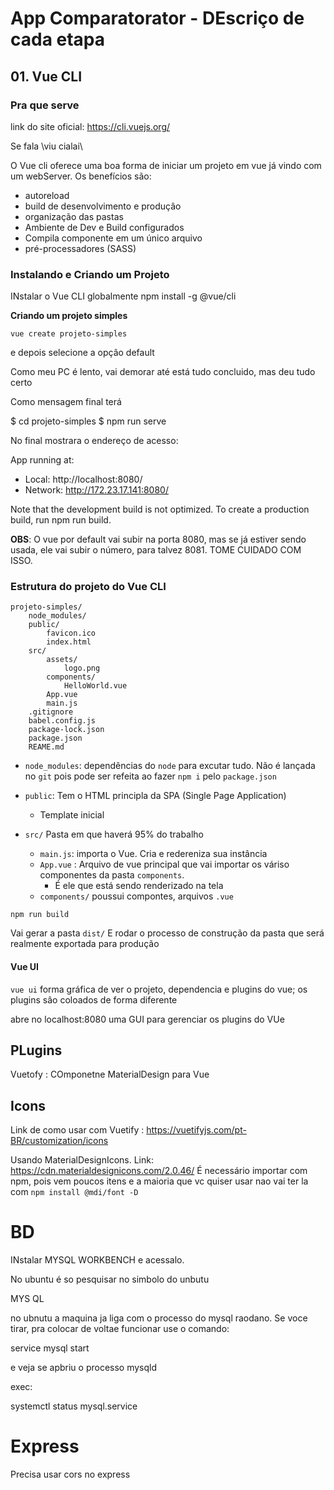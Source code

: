 # App Comparatorator - DEscriço de cada etapa

## 01. Vue CLI

### Pra que serve

link do site oficial: <https://cli.vuejs.org/>

Se fala \viu cialai\

O Vue cli oferece uma boa forma de iniciar um projeto em vue já vindo com um webServer. Os benefícios são:

+ autoreload
+ build de desenvolvimento e produçâo
+ organização das pastas
+ Ambiente de Dev e Build configurados
+ Compila componente em um único arquivo
+ pré-processadores (SASS)

### Instalando e Criando um Projeto

INstalar o Vue CLI globalmente
npm install -g @vue/cli

**Criando um projeto simples**

`vue create projeto-simples`

e depois selecione a opçâo default

Como meu PC é lento, vai demorar até está tudo concluido, mas deu tudo certo

Como mensagem final terá

$ cd projeto-simples
$ npm run serve

No final mostrara o endereço de acesso:

App running at:
  - Local:   http://localhost:8080/
  - Network: http://172.23.17.141:8080/

  Note that the development build is not optimized.
  To create a production build, run npm run build.

**OBS**: O vue por default vai subir na porta 8080, mas se já estiver sendo usada, ele vai subir o número, para talvez 8081. TOME CUIDADO COM ISSO.

### Estrutura do projeto do Vue CLI

````
projeto-simples/
	node_modules/
	public/
		favicon.ico
		index.html
	src/
		assets/
			logo.png
		components/
			HelloWorld.vue
		App.vue
		main.js
	.gitignore
	babel.config.js
	package-lock.json
	package.json
	REAME.md
````

+ `node_modules`: dependências do `node` para excutar tudo. Não é lançada no `git` pois pode ser refeita ao fazer `npm i` pelo `package.json`

+ `public`: Tem o HTML principla da SPA (Single Page Application)
  - Template inicial

+ `src/` Pasta em que haverá 95% do trabalho

  + `main.js`: importa o Vue. Cria e redereniza sua instância
  + `App.vue` : Arquivo de vue principal que vai importar os váriso componentes da pasta `components`.
     - É ele que está sendo renderizado na tela
  + `components/` poussui compontes, arquivos `.vue`


`npm run build`

Vai gerar a pasta `dist/` E rodar o processo de construção da pasta que será realmente exportada para produção

#### Vue UI

`vue ui` forma gráfica de ver o projeto, dependencia e plugins do vue; os plugins sâo coloados de forma diferente

abre no localhost:8080 uma GUI para gerenciar os plugins do VUe  

## PLugins

Vuetofy : COmponetne MaterialDesign para Vue

## Icons

Link de como usar com Vuetify : https://vuetifyjs.com/pt-BR/customization/icons

Usando MaterialDesignIcons. Link: https://cdn.materialdesignicons.com/2.0.46/
É necessário importar com npm, pois vem poucos itens e a maioria que vc quiser usar nao vai ter la com `npm install @mdi/font -D`

# BD

INstalar MYSQL WORKBENCH e acessalo.

No ubuntu é so pesquisar no simbolo do unbutu

MYS QL

no  ubnutu a maquina ja liga com o processo do mysql raodano. Se voce tirar, pra colocar de voltae funcionar use o comando:

service mysql start

e veja se apbriu o processo mysqld

exec:

systemctl status mysql.service


# Express

Precisa usar cors no express
